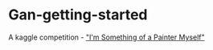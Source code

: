 # Gan-getting-started
A kaggle competition - ["I'm Something of a Painter Myself"](https://www.kaggle.com/competitions/gan-getting-started)
